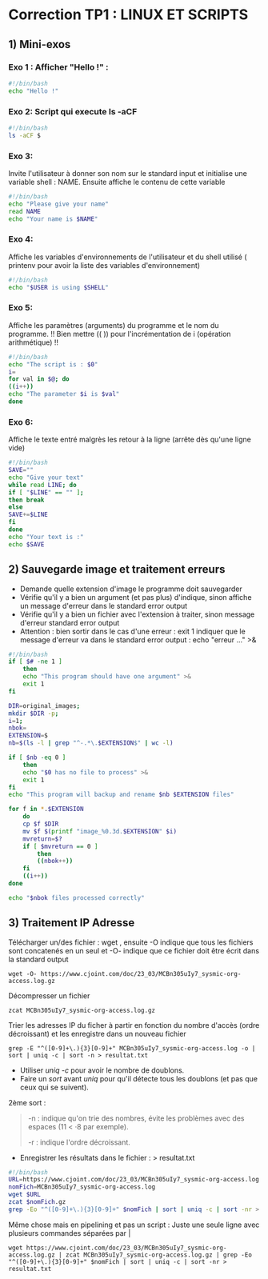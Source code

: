 # Correction TP1 : LINUX ET SCRIPTS
## 1) Mini-exos
### Exo 1 : Afficher "Hello !" :

``` bash
#!/bin/bash
echo "Hello !"
```
### Exo 2: Script qui execute ls -aCF
```bash
#!/bin/bash
ls -aCF $
```

### Exo 3: 
Invite l'utilisateur à donner son nom sur le standard input et initialise une variable shell : NAME. Ensuite affiche le contenu
de cette variable

```bash
#!/bin/bash
echo "Please give your name"
read NAME
echo "Your name is $NAME"
```

### Exo 4:
Affiche les variables d'environnements de l'utilisateur et du shell utilisé ( printenv pour avoir la liste des variables
d'environnement)

```bash
#!/bin/bash
echo "$USER is using $SHELL"
```

### Exo 5: 
Affiche les paramètres (arguments) du programme et le nom du programme. !! Bien mettre (( )) pour l'incrémentation de i
(opération arithmétique) !!
```bash
#!/bin/bash
echo "The script is : $0"
i=
for val in $@; do
((i++))
echo "The parameter $i is $val"
done
```

### Exo 6: 
Affiche le texte entré malgrès les retour à la ligne (arrête dès qu'une ligne vide)

```bash
#!/bin/bash
SAVE=""
echo "Give your text"
while read LINE; do
if [ "$LINE" == "" ];
then break
else
SAVE+=$LINE
fi
done
echo "Your text is :"
echo $SAVE
```

## 2) Sauvegarde image et traitement erreurs
* Demande quelle extension d'image le programme doit sauvegarder
* Vérifie qu'il y a bien un argument (et pas plus) d'indique, sinon affiche un message d'erreur dans le standard error output
* Vérifie qu'il y a bien un fichier avec l'extension à traiter, sinon message d'erreur standard error output 
* Attention : bien sortir dans le cas d'une erreur : exit 1
indiquer que le message d'erreur va dans le standard error output : echo "erreur ..." >&

``` bash
#!/bin/bash
if [ $# -ne 1 ]
    then
    echo "This program should have one argument" >&
    exit 1
fi

DIR=original_images;
mkdir $DIR -p;
i=1;
nbok=
EXTENSION=$
nb=$(ls -l | grep "^-.*\.$EXTENSION$" | wc -l)

if [ $nb -eq 0 ]
    then
    echo "$0 has no file to process" >&
    exit 1
fi
echo "This program will backup and rename $nb $EXTENSION files"

for f in *.$EXTENSION
    do
    cp $f $DIR
    mv $f $(printf "image_%0.3d.$EXTENSION" $i)
    mvreturn=$?
    if [ $mvreturn == 0 ]
        then
        ((nbok++))
    fi
    ((i++))
done

echo "$nbok files processed correctly"
```

## 3) Traitement IP Adresse
Télécharger un/des fichier : wget , ensuite -O indique que tous les fichiers sont concatenés en un seul et -O- indique que ce
fichier doit être écrit dans la standard output

```commandline
wget -O- https://www.cjoint.com/doc/23_03/MCBn305uIy7_sysmic-org-access.log.gz
```

Décompresser un fichier

```commandline
zcat MCBn305uIy7_sysmic-org-access.log.gz
```

Trier les adresses IP du ficher à partir en fonction du nombre d'accès (ordre décroissant) et les enregistre dans un
nouveau fichier

```commandline
grep -E "^([0-9]+\.){3}[0-9]+" MCBn305uIy7_sysmic-org-access.log -o | sort | uniq -c | sort -n > resultat.txt
```
* Utiliser _uniq -c_ pour avoir le nombre de doublons. 
* Faire un _sort_ avant _uniq_ pour qu'il détecte tous les doublons (et pas que ceux qui se suivent).

2ème sort :

> -n : indique qu'on trie des nombres, évite les problèmes avec des espaces (11 < ·8 par exemple).
>
> -r : indique l'ordre décroissant.

* Enregistrer les résultats dans le fichier : > resultat.txt

```bash
#!/bin/bash
URL=https://www.cjoint.com/doc/23_03/MCBn305uIy7_sysmic-org-access.log.gz
nomFich=MCBn305uIy7_sysmic-org-access.log
wget $URL
zcat $nomFich.gz
grep -Eo "^([0-9]+\.){3}[0-9]+" $nomFich | sort | uniq -c | sort -nr > resultat.txt
```

Même chose mais en pipelining et pas un script : Juste une seule ligne avec plusieurs commandes séparées par |
```commandline
wget https://www.cjoint.com/doc/23_03/MCBn305uIy7_sysmic-org-access.log.gz | zcat MCBn305uIy7_sysmic-org-access.log.gz | grep -Eo "^([0-9]+\.){3}[0-9]+" $nomFich | sort | uniq -c | sort -nr > resultat.txt
```


